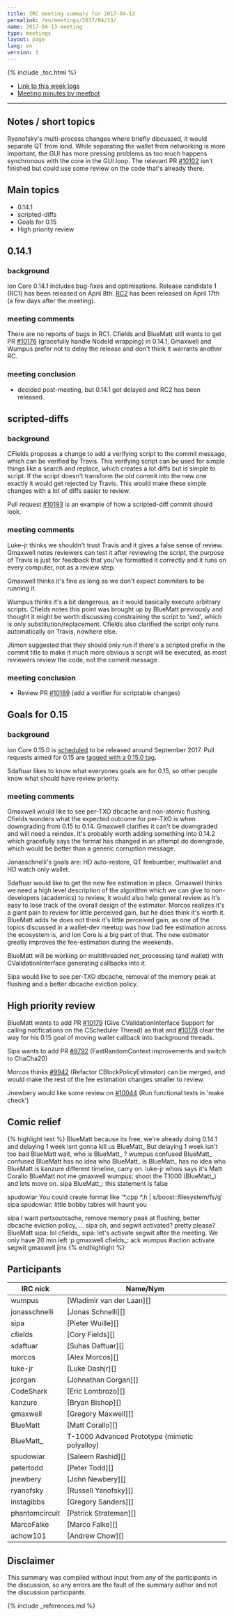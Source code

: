 ```yaml
---
title: IRC meeting summary for 2017-04-13
permalink: /en/meetings/2017/04/13/
name: 2017-04-13-meeting
type: meetings
layout: page
lang: en
version: 1
---
```

{% include _toc.html %}
 
- [Link to this week logs](https://botbot.me/freenode/ion-core-dev/2017-04-13/?msg=83979451&page=3)
- [Meeting minutes by meetbot](http://www.erisian.com.au/meetbot/ion-core-dev/2017/ion-core-dev.2017-04-13-19.00.html)
 
---

## Notes / short topics

Ryanofsky's multi-process changes where briefly discussed, it would separate QT from iond. While separating the wallet from networking is more important, the GUI has more pressing problems as too much happens synchronous with the core in the GUI loop. The relevant PR [#10102][] isn't finished but could use some review on the code that's already there.

## Main topics

- 0.14.1
- scripted-diffs
- Goals for 0.15
- High priority review

## 0.14.1

### background

Ion Core 0.14.1 includes bug-fixes and optimisations. Release candidate 1 (RC1) has been released on April 8th. [RC2](https://bitcoin.org/bin/ion-core-0.14.1/test.rc2/) has been released on April 17th (a few days after the meeting). 

### meeting comments

There are no reports of bugs in RC1. Cfields and BlueMatt still wants to get PR [#10176][] (gracefully handle NodeId wrapping) in 0.14.1, Gmaxwell and Wumpus prefer not to delay the release and don't think it warrants another RC.

### meeting conclusion

- decided post-meeting, but 0.14.1 got delayed and RC2 has been released.

## scripted-diffs

### background

CFields proposes a change to add a verifying script to the commit message, which can be verified by Travis. This verifying script can be used for simple things like a search and replace, which creates a lot diffs but is simple to script. If the script doesn't transform the old commit into the new one exactly it would get rejected by Travis. This would make these simple changes with a lot of diffs easier to review.

Pull request [#10193][] is an example of how a scripted-diff commit should look. 

### meeting comments

Luke-jr thinks we shouldn't trust Travis and it gives a false sense of review. Gmaxwell notes reviewers can test it after reviewing the script, the purpose of Travis is just for feedback that you've formatted it correctly and it runs on every computer, not as a review step.

Gmaxwell thinks it's fine as long as we don't expect commiters to be running it. 

Wumpus thinks it's a bit dangerous, as it would basically execute arbitrary scripts. Cfields notes this point was brought up by BlueMatt previously and thought it might be worth discussing constraining the script to 'sed', which is only substitution/replacement. Cfields also clarified the script only runs automatically on Travis, nowhere else.

Jtimon suggested that they should only run if there's a scripted prefix in the commit title to make it much more obvious a script will be executed, as most reviewers review the code, not the commit message.

### meeting conclusion

- Review PR [#10189][] (add a verifier for scriptable changes)

## Goals for 0.15

### background

Ion Core 0.15.0 is [scheduled][#9961] to be released around September 2017. Pull requests aimed for 0.15 are [tagged with a 0.15.0 tag](https://github.com/cevap/ion/milestone/25).

Sdaftuar likes to know what everyones goals are for 0.15, so other people know what should have review priority.

### meeting comments

Gmaxwell would like to see per-TXO dbcache and non-atomic flushing. Cfields wonders what the expected outcome for per-TXO is when downgrading from 0.15 to 0.14. Gmaxwell clarifies it can't be downgraded and will need a reindex. It's probably worth adding something into 0.14.2 which gracefully says the format has changed in an attempt do downgrade, which would be better than a generic corruption message.

Jonasschnelli's goals are: HD auto-restore, QT feebumber, multiwallet and HD watch only wallet.

Sdaftuar would like to get the new fee estimation in place. Gmaxwell thinks we need a high level description of the algorithm which we can give to non-developers (academics) to review, it would also help general review as it's easy to lose track of the overall design of the estimator. Morcos realizes it's a giant pain to review for little perceived gain, but he does think it's worth it. BlueMatt adds he does not think it's little perceived gain, as one of the topics discussed in a wallet-dev meetup was how bad fee estimation across the ecosystem is, and Ion Core is a big part of that. The new estimator greatly improves the fee-estimation during the weekends.

BlueMatt will be working on multithreaded net_processing (and wallet) with CValidationInterface generating callbacks into it.

Sipa would like to see per-TXO dbcache, removal of the memory peak at flushing and a better dbcache eviction policy.

## High priority review

BlueMatt wants to add PR [#10179][] (Give CValidationInterface Support for calling notifications on the CScheduler Thread) as that and [#10178][] clear the way for his 0.15 goal of moving wallet callback into background threads.

Sipa wants to add PR [#9792][] (FastRandomContext improvements and switch to ChaCha20)

Morcos thinks [#9942][] (Refactor CBlockPolicyEstimator) can be merged, and would make the rest of the fee estimation changes smaller to review.

Jnewbery would like some review on [#10044][] (Run functional tests in 'make check')

## Comic relief

{% highlight text %}
BlueMatt       because its free, we're already doing 0.14.1 and delaying 1 week isnt gonna kill us
BlueMatt_      But delaying 1 week isn't too bad
BlueMatt       wait, who is BlueMatt_ ?
wumpus  confused
BlueMatt_  confused
BlueMatt  has no idea who BlueMatt_ is
BlueMatt_ has no idea who BlueMatt is
kanzure        different timeline, carry on.
luke-jr        whois says it's Matt Corallo
BlueMatt       not me
gmaxwell       wumpus: shoot the T1000 (BlueMatt_) and lets move on.
sipa           BlueMatt_: this statement is false

spudowiar      You could create format like '*.cpp *.h | s/boost::filesystem/fs/g'
sipa           spudowiar: little bobby tables will haunt you

sipa           I want pertxoutcache, remove memory peak at flushing, better dbcache eviction policy, ...
sipa           oh, and segwit activated? pretty please?
BlueMatt       sipa: lol
cfields_       sipa: let's activate segwit after the meeting. We only have 20 min left :p
gmaxwell       cfields_: ack
wumpus         #action activate segwit
gmaxwell       jinx
{% endhighlight %}

## Participants
 
| IRC nick        | Name/Nym                  |
|-----------------|---------------------------|
| wumpus          | [Wladimir van der Laan][] |
| jonasschnelli   | [Jonas Schnelli][]        |
| sipa            | [Pieter Wuille][]         |
| cfields         | [Cory Fields][]           |
| sdaftuar        | [Suhas Daftuar][]         |
| morcos          | [Alex Morcos][]           |
| luke-jr         | [Luke Dashjr][]           |
| jcorgan         | [Johnathan Corgan][]      |
| CodeShark       | [Eric Lombrozo][]         |
| kanzure         | [Bryan Bishop][]          |
| gmaxwell        | [Gregory Maxwell][]       |
| BlueMatt        | [Matt Corallo][]          |
| BlueMatt_       | T-1000 Advanced Prototype (mimetic polyalloy) |
| spudowiar       | [Saleem Rashid][]         |
| petertodd       | [Peter Todd][]            |
| jnewbery        | [John Newbery][]          |
| ryanofsky       | [Russell Yanofsky][]      |
| instagibbs      | [Gregory Sanders][]       |
| phantomcircuit  | [Patrick Strateman][]     |
| MarcoFalke      | [Marco Falke][]           |
| achow101        | [Andrew Chow][]           |

## Disclaimer
 
This summary was compiled without input from any of the participants in the discussion, so any errors are the fault of the summary author and not the discussion participants.

[#10176]: https://github.com/cevap/ion/pull/10176
[#10193]: https://github.com/cevap/ion/pull/10193
[#10189]: https://github.com/cevap/ion/pull/10189
[#10179]: https://github.com/cevap/ion/pull/10179
[#10178]: https://github.com/cevap/ion/pull/10178
[#10102]: https://github.com/cevap/ion/pull/10102
[#9792]:  https://github.com/cevap/ion/pull/9792
[#9942]:  https://github.com/cevap/ion/pull/9942
[#10044]:  https://github.com/cevap/ion/pull/10044
[#9961]:  https://github.com/cevap/ion/issues/9961

{% include _references.md %}
